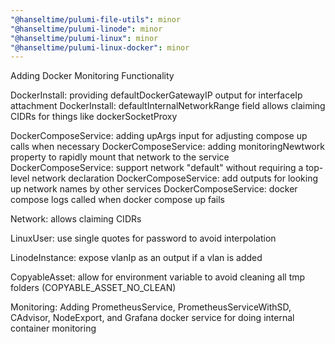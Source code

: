 ```yaml
---
"@hanseltime/pulumi-file-utils": minor
"@hanseltime/pulumi-linode": minor
"@hanseltime/pulumi-linux": minor
"@hanseltime/pulumi-linux-docker": minor
---
```


Adding Docker Monitoring Functionality

DockerInstall: providing defaultDockerGatewayIP output for interfaceIp attachment
DockerInstall: defaultInternalNetworkRange field allows claiming CIDRs for things like dockerSocketProxy

DockerComposeService: adding upArgs input for adjusting compose up calls when necessary
DockerComposeService: adding monitoringNewtwork property to rapidly mount that network to the service
DockerComposeService: support network "default" without requiring a top-level network declaration
DockerComposeService: add outputs for looking up network names by other services
DockerComposeService: docker compose logs called when docker compose up fails

Network: allows claiming CIDRs

LinuxUser: use single quotes for password to avoid interpolation

LinodeInstance: expose vlanIp as an output if a vlan is added

CopyableAsset: allow for environment variable to avoid cleaning all tmp folders (COPYABLE_ASSET_NO_CLEAN)

Monitoring: Adding PrometheusService, PrometheusServiceWithSD, CAdvisor, NodeExport, and Grafana docker service
for doing internal container monitoring